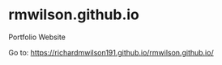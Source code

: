 # rmwilson.github.io
Portfolio Website

Go to: https://richardmwilson191.github.io/rmwilson.github.io/
